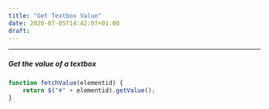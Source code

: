 ```yaml
---
title: "Get Textbox Value"
date: 2020-07-05T14:42:07+01:00
draft: 
---
```


***

##### Get the value of a textbox 

```javascript
function fetchValue(elementid) {
    return $("#" + elementid).getValue();
}
```